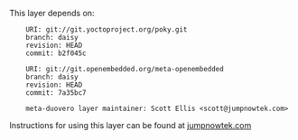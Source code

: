 This layer depends on:

        URI: git://git.yoctoproject.org/poky.git
        branch: daisy
        revision: HEAD
        commit: b2f045c 

        URI: git://git.openembedded.org/meta-openembedded
        branch: daisy
        revision: HEAD
        commit: 7a35bc7 

        meta-duovero layer maintainer: Scott Ellis <scott@jumpnowtek.com>

Instructions for using this layer can be found at [jumpnowtek.com][duovero-yocto-build]

[duovero-yocto-build]: http://www.jumpnowtek.com/gumstix/duovero/Duovero-Systems-with-Yocto.html

